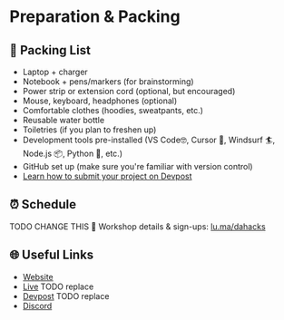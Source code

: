 # Preparation & Packing

## 🧳 Packing List
- Laptop + charger
- Notebook + pens/markers (for brainstorming)
- Power strip or extension cord (optional, but encouraged)
- Mouse, keyboard, headphones (optional)
- Comfortable clothes (hoodies, sweatpants, etc.)
- Reusable water bottle
- Toiletries (if you plan to freshen up)
- Development tools pre-installed (VS Code🤓, Cursor 🤖, Windsurf 🏄, Node.js 📦, Python 🐍, etc.)
- GitHub set up (make sure you're familiar with version control)
- [Learn how to submit your project on Devpost](https://www.youtube.com/watch?v=xDe95tBgVsg)

## ⏰ Schedule
TODO CHANGE THIS
📍 Workshop details & sign-ups: [lu.ma/dahacks](https://lu.ma/dahacks)

## 🌐 Useful Links
- [Website](https://deanzahacks.com)
- [Live](https://deanzahacks.com/live)
TODO replace
- [Devpost](https://dahacks3-5.devpost.com/)
TODO replace
- [Discord](https://discord.gg/NUa2sNJebR)
